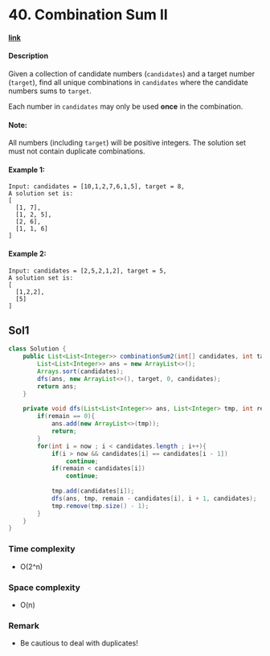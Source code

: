 # 40. Combination Sum II

#### [link](https://leetcode.com/problems/combination-sum-ii/) 

#### Description
Given a collection of candidate numbers (`candidates`) and a target number (`target`), find all unique combinations in `candidates` where the candidate numbers sums to `target`.

Each number in `candidates` may only be used **once** in the combination.

#### Note:
All numbers (including `target`) will be positive integers.
The solution set must not contain duplicate combinations.

#### Example 1:
```
Input: candidates = [10,1,2,7,6,1,5], target = 8,
A solution set is:
[
  [1, 7],
  [1, 2, 5],
  [2, 6],
  [1, 1, 6]
]
```
#### Example 2:
```
Input: candidates = [2,5,2,1,2], target = 5,
A solution set is:
[
  [1,2,2],
  [5]
]
```

## Sol1
```java
class Solution {
    public List<List<Integer>> combinationSum2(int[] candidates, int target) {
        List<List<Integer>> ans = new ArrayList<>();
        Arrays.sort(candidates);
        dfs(ans, new ArrayList<>(), target, 0, candidates);
        return ans;
    }
    
    private void dfs(List<List<Integer>> ans, List<Integer> tmp, int remain, int now, int[] candidates){
        if(remain == 0){
            ans.add(new ArrayList<>(tmp));
            return;
        }
        for(int i = now ; i < candidates.length ; i++){
            if(i > now && candidates[i] == candidates[i - 1])
                continue;
            if(remain < candidates[i])
                continue;
            
            tmp.add(candidates[i]);
            dfs(ans, tmp, remain - candidates[i], i + 1, candidates);
            tmp.remove(tmp.size() - 1);
        }
    }
}
```

### Time complexity
* O(2^n)
### Space complexity
* O(n)
### Remark
* Be cautious to deal with duplicates!